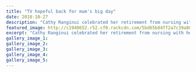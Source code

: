 ```yaml
---
title: "TV hopeful back for mum's big day"
date: 2018-10-27
description: "Cathy Ranginui celebrated her retirement from nursing with her daughter Tracey, grandsons Finley & Darcy and son Kerry..."
featured_image: http://c1940652.r52.cf0.rackcdn.com/5bd65b84ff2a7c39a800012b/Chronicle-27-oct-2018.jpg
excerpt: "Cathy Ranginui celebrated her retirement from nursing with her daughter Tracey, grandsons Finley and Darcy and son Kerry."
gallery_image_1: 
gallery_image_2: 
gallery_image_3: 
gallery_image_4: 
gallery_image_5: 
---
```

